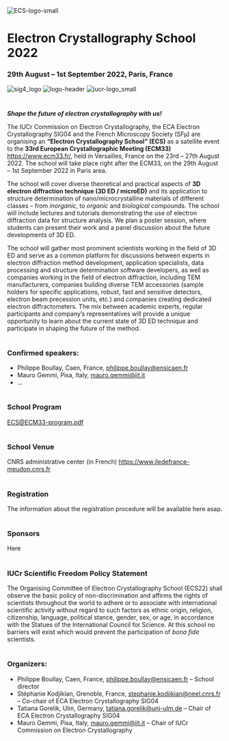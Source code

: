 ![ECS-logo-small](https://user-images.githubusercontent.com/20994976/151787906-018ebaea-b8c5-4990-8cbf-ac8bcde0a6d6.png)
# Electron Crystallography School 2022
### 29th August – 1st September 2022, Paris, France
![sig4_logo](https://user-images.githubusercontent.com/20994976/151785854-9682c06c-e961-4082-a9ee-448b49da04b8.png)
![logo-header](https://user-images.githubusercontent.com/20994976/151785199-9f4b6323-3088-41bf-9c1d-1aa06d1d5ac4.png)
![iucr-logo_small](https://user-images.githubusercontent.com/20994976/151786467-77b13357-a4d3-4d01-b799-fa4877bae576.png)
#
**_Shape the future of electron crystallography with us!_**

The IUCr Commission on Electron Crystallography, the ECA Electron Crystallography SIG04 and the French Microscopy Society (SFµ) are organising an **“Electron Crystallography School” (ECS)** as a satellite event to the **33rd European Crystallographic Meeting (ECM33)** https://www.ecm33.fr/, held in Versailles, France on the 23rd – 27th August 2022. The school will take place right after the ECM33, on the 29th August – 1st September 2022 in Paris area. 

The school will cover diverse theoretical and practical aspects of **3D electron diffraction technique (3D ED / microED)** and its application to structure determination of nano/microcrystalline materials of different classes – from _inorganic_, to _organic_ and _biological_ compounds. The school will include lectures and tutorials demonstrating the use of electron diffraction data for structure analysis. We plan a poster session, where students can present their work and a panel discussion about the future developments of 3D ED. 

The school will gather most prominent scientists working in the field of 3D ED and serve as a common platform for discussions between experts in electron diffraction method development, application specialists, data processing and structure determination software developers, as well as companies working in the field of electron diffraction, including TEM manufacturers, companies building diverse TEM accessories (sample holders for specific applications, robust, fast and sensitive detectors, electron beam precession units, etc.) and companies creating dedicated electron diffractometers. The mix between academic experts, regular participants and company’s representatives will provide a unique opportunity to learn about the current state of 3D ED technique and participate in shaping the future of the method. 
#
### Confirmed speakers:
- Philippe Boullay, Caen, France, philippe.boullay@ensicaen.fr
- Mauro Gemmi, Pisa, Italy, mauro.gemmi@iit.it
- ...
#
### School Program 

[ECS@ECM33-program.pdf](https://github.com/tatigorelik/ECS2022/files/7970207/ECS%40ECM33-program.pdf)
#
### School Venue
CNRS administrative center (in French) https://www.iledefrance-meudon.cnrs.fr
#
### Registration 
The information about the registration procedure will be available here asap.
#
### Sponsors
Here
#
### IUCr Scientific Freedom Policy Statement
The Organising Committee of Electron Crystallography School (ECS22) shall observe the basic policy of non-discrimination and affirms the rights of scientists throughout the world to adhere or to associate with international scientific activity without regard to such factors as ethnic origin, religion, citizenship, language, political stance, gender, sex, or age, in accordance with the Statues of the International Council for Science.  At this school no barriers will exist which would prevent the participation of _bona fide_ scientists.
#
### Organizers:
- Philippe Boullay, Caen, France, philippe.boullay@ensicaen.fr  – School director
- Stéphanie Kodjikian, Grenoble, France, stephanie.kodjikian@neel.cnrs.fr – Co-chair of ECA Electron Crystallography SIG04
- Tatiana Gorelik, Ulm, Germany, tatiana.gorelik@uni-ulm.de – Chair of ECA Electron Crystallography SIG04
- Mauro Gemmi, Pisa, Italy, mauro.gemmi@iit.it – Chair of IUCr Commission on Electron Crystallography

